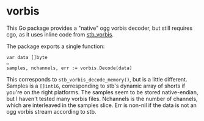 vorbis
======

This Go package provides a "native" ogg vorbis decoder, but still requires cgo, as it uses inline code from [stb_vorbis](http://nothings.org/stb_vorbis/).

The package exports a single function:

	var data []byte
	…
	samples, nchannels, err := vorbis.Decode(data)
	
This corresponds to `stb_vorbis_decode_memory()`, but is a little different. Samples is a `[]int16`, corresponding to stb's dynamic array of shorts if you're on the right platforms. The samples seem to be stored native-endian, but I haven't tested many vorbis files. Nchannels is the number of channels, which are interleaved in the samples slice. Err is non-nil if the data is not an ogg vorbis stream according to stb.
